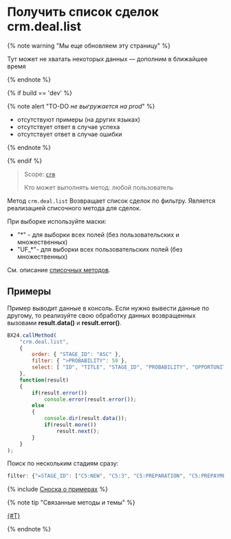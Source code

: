 # Получить список сделок crm.deal.list

{% note warning "Мы еще обновляем эту страницу" %}

Тут может не хватать некоторых данных — дополним в ближайшее время

{% endnote %}

{% if build == 'dev' %}

{% note alert "TO-DO _не выгружается на prod_" %}

- отсутствуют примеры (на других языках)
- отсутствует ответ в случае успеха
- отсутствует ответ в случае ошибки

{% endnote %}

{% endif %}

> Scope: [`crm`](../../scopes/permissions.md)
>
> Кто может выполнять метод: любой пользователь

Метод `crm.deal.list` Возвращает список сделок по фильтру. Является реализацией списочного метода для сделок.

При выборке используйте маски:
- "*" - для выборки всех полей (без пользовательских и множественных)
- "UF_*"- для выборки всех пользовательских полей (без множественных)

Cм. описание [списочных методов](../../how-to-call-rest-api/list-methods-pecularities.md).

## Примеры

Пример выводит данные в консоль. Если нужно вывести данные по другому, то реализуйте свою обработку данных возвращенных вызовами **result.data()** и **result.error()**.

```js
BX24.callMethod(
    "crm.deal.list",
    {
        order: { "STAGE_ID": "ASC" },
        filter: { ">PROBABILITY": 50 },
        select: [ "ID", "TITLE", "STAGE_ID", "PROBABILITY", "OPPORTUNITY", "CURRENCY_ID" ]
    },
    function(result)
    {
        if(result.error())
            console.error(result.error());
        else
        {
            console.dir(result.data());
            if(result.more())
                result.next();
        }
    }
);
```

Поиск по нескольким стадиям сразу:

```js
filter: {"=STAGE_ID": ["C5:NEW", "C5:3", "C5:PREPARATION", "C5:PREPAYMENT_INVOICE", "C5:2", "C5:4"] }
```

{% include [Сноска о примерах](../../../_includes/examples.md) %}


{% note tip "Связанные методы и темы" %}

[{#T}](./recurring-deals/crm-deal-recurring-list.md)

{% endnote %}